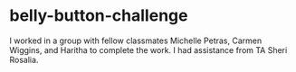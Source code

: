 # belly-button-challenge
I worked in a group with fellow classmates Michelle Petras, Carmen Wiggins, and Haritha to complete the work. I had assistance from TA Sheri Rosalia.
